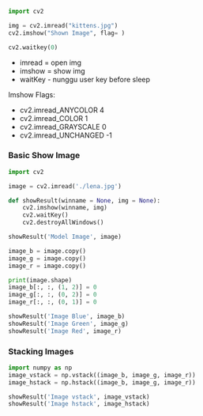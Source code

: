 ``` python
import cv2

img = cv2.imread("kittens.jpg")
cv2.imshow("Shown Image", flag= )

cv2.waitkey(0)
```

- imread = open img
- imshow = show img
- waitKey - nunggu user key before sleep

Imshow Flags: 
- cv2.imread_ANYCOLOR 4
- cv2.imread_COLOR 1
- cv2.imread_GRAYSCALE 0
- cv2.imread_UNCHANGED -1

### Basic Show Image
``` python
import cv2

image = cv2.imread('./lena.jpg')

def showResult(winname = None, img = None):
    cv2.imshow(winname, img)
    cv2.waitKey()
    cv2.destroyAllWindows()

showResult('Model Image', image)

image_b = image.copy()
image_g = image.copy()
image_r = image.copy()

print(image.shape)
image_b[:, :, (1, 2)] = 0
image_g[:, :, (0, 2)] = 0
image_r[:, :, (0, 1)] = 0

showResult('Image Blue', image_b)
showResult('Image Green', image_g)
showResult('Image Red', image_r)
```

### Stacking Images
```python
import numpy as np
image_vstack = np.vstack((image_b, image_g, image_r))
image_hstack = np.hstack((image_b, image_g, image_r))

showResult('Image vstack', image_vstack)
showResult('Image hstack', image_hstack)
```